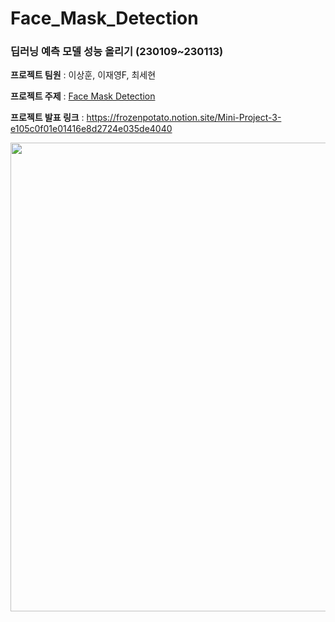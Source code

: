 # Face_Mask_Detection
### 딥러닝 예측 모델 성능 올리기 (230109~230113)

**프로젝트 팀원** : 이상훈, 이재영F, 최세현

**프로젝트 주제** : [Face Mask Detection](https://www.kaggle.com/datasets/andrewmvd/face-mask-detection?datasetId=667889&sortBy=voteCount
)  

**프로젝트 발표 링크** : https://frozenpotato.notion.site/Mini-Project-3-e105c0f01e01416e8d2724e035de4040

<div align='center'>
  <img src="https://user-images.githubusercontent.com/106129152/212220759-cb320896-d81d-4d10-9033-e3df157010d3.png" width="750">
</div>
